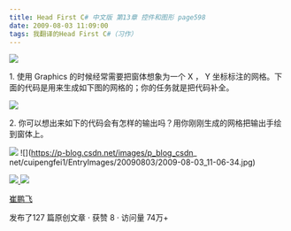 ```yaml
---
title: Head First C# 中文版 第13章 控件和图形 page598
date: 2009-08-03 11:09:00
tags: 我翻译的Head First C#（习作）
---
```

![](https://p-blog.csdn.net/images/p_blog_csdn_net/cuipengfei1/EntryImages/20090803/2009-08-03_11-02-04.jpg)

1\.  使用  Graphics  的时候经常需要把窗体想象为一个  X  ，  Y
坐标标注的网格。下面的代码是用来生成如下图的网格的；你的任务就是把代码补全。

![](https://p-blog.csdn.net/images/p_blog_csdn_net/cuipengfei1/EntryImages/20090803/2009-08-03_11-04-13.jpg)

2\.  你可以想出来如下的代码会有怎样的输出吗？用你刚刚生成的网格把输出手绘到窗体上。

![](https://p-blog.csdn.net/images/p_blog_csdn_net/cuipengfei1/EntryImages/20090803/2009-08-03_11-06-10.jpg) ![](https://p-blog.csdn.net/images/p_blog_csdn_
net/cuipengfei1/EntryImages/20090803/2009-08-03_11-06-34.jpg)



[ ![](https://profile.csdnimg.cn/5/2/5/3_cuipengfei1)
![](https://g.csdnimg.cn/static/user-reg-year/1x/11.png)
](https://blog.csdn.net/cuipengfei1)

[ 崔鹏飞 ](https://blog.csdn.net/cuipengfei1)

发布了127 篇原创文章  ·  获赞 8  ·  访问量 74万+

